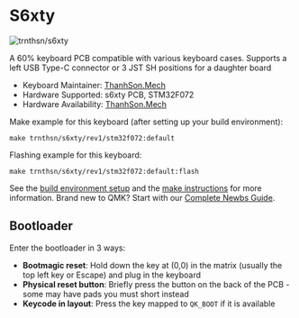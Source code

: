 # S6xty

![trnthsn/s6xty](https://i.imgur.com/Rny9gh9.png)

A 60% keyboard PCB compatible with various keyboard cases. Supports a left USB Type-C connector or 3 JST SH positions for a daughter board

* Keyboard Maintainer: [ThanhSon.Mech](https://github.com/trnthsn)
* Hardware Supported: s6xty PCB, STM32F072
* Hardware Availability: [ThanhSon.Mech](https://www.facebook.com/ThanhSon.mech)

Make example for this keyboard (after setting up your build environment):

    make trnthsn/s6xty/rev1/stm32f072:default

Flashing example for this keyboard:

    make trnthsn/s6xty/rev1/stm32f072:default:flash

See the [build environment setup](https://docs.qmk.fm/#/getting_started_build_tools) and the [make instructions](https://docs.qmk.fm/#/getting_started_make_guide) for more information. Brand new to QMK? Start with our [Complete Newbs Guide](https://docs.qmk.fm/#/newbs).

## Bootloader

Enter the bootloader in 3 ways:

* **Bootmagic reset**: Hold down the key at (0,0) in the matrix (usually the top left key or Escape) and plug in the keyboard
* **Physical reset button**: Briefly press the button on the back of the PCB - some may have pads you must short instead
* **Keycode in layout**: Press the key mapped to `QK_BOOT` if it is available
